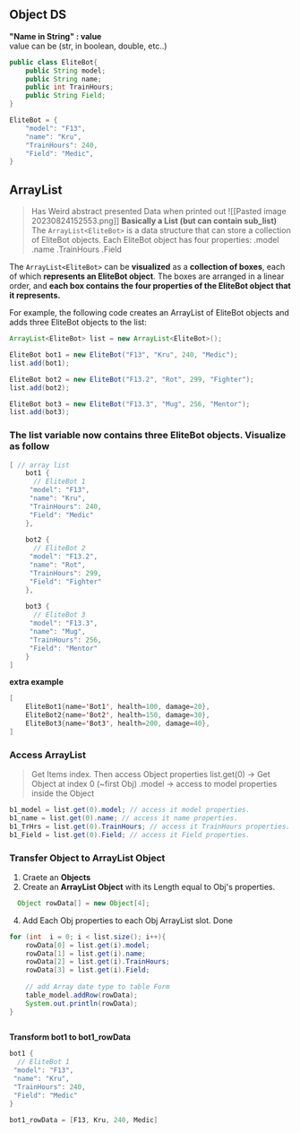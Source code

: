 
## Object DS
**"Name in String" : value**  
	value can be (str, in boolean, double, etc..) 
```java 
public class EliteBot{
	public String model;
	public String name;
	public int TrainHours;
	public String Field;
}

EliteBot = {
	"model": "F13",
	"name": "Kru",
	"TrainHours": 240,
	"Field": "Medic",
}

```


## ArrayList 
> Has Weird abstract presented Data when printed out
![[Pasted image 20230824152553.png]]
> **Basically a List (but can contain sub_list)** 
The `ArrayList<EliteBot>` is a data structure that can store a collection of EliteBot objects. 
Each EliteBot object has four properties:
	.model
	.name
	.TrainHours
	.Field

The `ArrayList<EliteBot>` can be **visualized** as a **collection of boxes**, each of which **represents an EliteBot object**. The boxes are arranged in a linear order, and **each box contains the four properties of the EliteBot object that it represents.**

For example, the following code creates an ArrayList of EliteBot objects and adds three EliteBot objects to the list:
```java
ArrayList<EliteBot> list = new ArrayList<EliteBot>();

EliteBot bot1 = new EliteBot("F13", "Kru", 240, "Medic");
list.add(bot1);

EliteBot bot2 = new EliteBot("F13.2", "Rot", 299, "Fighter");
list.add(bot2);

EliteBot bot3 = new EliteBot("F13.3", "Mug", 256, "Mentor");
list.add(bot3);
```

###  The list variable now contains three EliteBot objects. Visualize  as follow
```java
[ // array list
	bot1 { 
	  // EliteBot 1
	 "model": "F13",
	 "name": "Kru",
	 "TrainHours": 240,
	 "Field": "Medic"
	},
	
	bot2 { 
	  // EliteBot 2
	 "model": "F13.2",
	 "name": "Rot",
	 "TrainHours": 299,
	 "Field": "Fighter"
	},
	
	bot3 { 
	  // EliteBot 3
	 "model": "F13.3",
	 "name": "Mug",
	 "TrainHours": 256,
	 "Field": "Mentor"
	}
]
```

**extra example**
```java
[ 
	EliteBot1{name='Bot1', health=100, damage=20},
	EliteBot2{name='Bot2', health=150, damage=30},
	EliteBot3{name='Bot3', health=200, damage=40},
]
```

### Access ArrayList 
> Get Items index. Then access Object properties 
> list.get(0) -> Get Object at index 0 (~first Obj)
> 	.model  -> access to model properties inside the Object
```java
b1_model = list.get(0).model; // access it model properties.
b1_name = list.get(0).name; // access it name properties.
b1_TrHrs = list.get(0).TrainHours; // access it TrainHours properties.
b1_Field = list.get(0).Field; // access it Field properties.
```


### Transfer Object to ArrayList Object 
1) Craete an **Objects**
3) Create an **ArrayList Object** with its Length equal to Obj's properties.
```java
  Object rowData[] = new Object[4];
```
4) Add Each Obj properties to each Obj ArrayList slot. Done
```java
for (int  i = 0; i < list.size(); i++){ 
	rowData[0] = list.get(i).model;
	rowData[1] = list.get(i).name;
	rowData[2] = list.get(i).TrainHours;
	rowData[3] = list.get(i).Field;
	
	// add Array date type to table Form
	table_model.addRow(rowData);
	System.out.println(rowData);
}
 
```

**Transform bot1 to bot1_rowData**
```java
bot1 { 
  // EliteBot 1
 "model": "F13",
 "name": "Kru",
 "TrainHours": 240,
 "Field": "Medic"
}

bot1_rowData = [F13, Kru, 240, Medic]
```